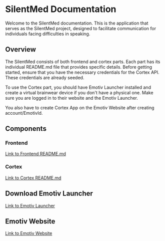 # SilentMed Documentation

Welcome to the SilentMed documentation. This is the application that serves as the SilentMed project, designed to facilitate communication for individuals facing difficulties in speaking.

## Overview

The SilentMed consists of both frontend and cortex parts. Each part has its individual README.md file that provides specific details. Before getting started, ensure that you have the necessary credentials for the Cortex API. These credentials are already seeded.

To use the Cortex part, you should have Emotiv Launcher installed and create a virtual brainwear device if you don't have a physical one. Make sure you are logged in to their website and the Emotiv Launcher.

You also have to create Cortex App on the Emotiv Website after creating account/EmotivId.

## Components

### Frontend

[Link to Frontend README.md](./frontend/README.md)

### Cortex

[Link to Cortex README.md](./cortex/README.md)

## Download Emotiv Launcher

[Link to Emotiv Launcher](https://www.emotiv.com/emotiv-launcher/)

## Emotiv Website

[Link to Emotiv Website](https://www.emotiv.com/)
